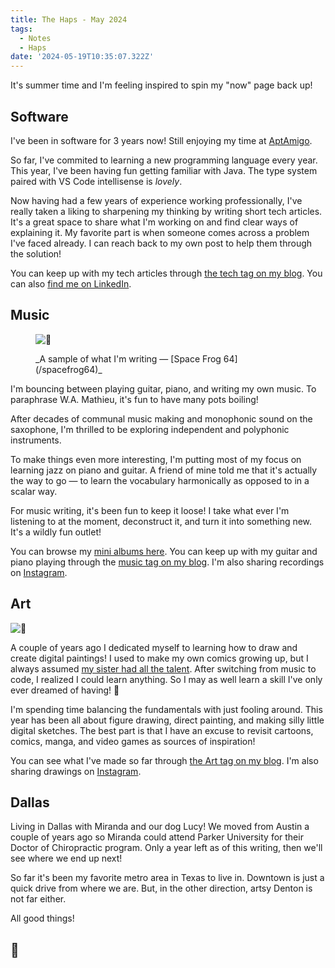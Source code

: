 ```yaml
---
title: The Haps - May 2024
tags:
  - Notes
  - Haps
date: '2024-05-19T10:35:07.322Z'
---
```


It's summer time and I'm feeling inspired to spin my "now" page back up!

## Software

I've been in software for 3 years now! Still enjoying my time at [AptAmigo](https://www.aptamigo.com). 

So far, I've commited to learning a new programming language every year. This year, I've been having fun getting familiar with Java. The type system paired with VS Code intellisense is _lovely_.

Now having had a few years of experience working professionally, I've really taken a liking to sharpening my thinking by writing short tech articles. It's a great space to share what I'm working on and find clear ways of explaining it. My favorite part is when someone comes across a problem I've faced already. I can reach back to my own post to help them through the solution!

You can keep up with my tech articles through [the tech tag on my blog](blog/tech). You can also [find me on LinkedIn](https://www.linkedin.com/in/chrisdpadilla/).

## Music

<figure>

![🐸](https://res.cloudinary.com/cpadilla/image/upload/v1696876707/chrisdpadilla/albums/Space_Frog_64_Cover_ybls1p.jpg)

<figcaption>_A sample of what I'm writing — [Space Frog 64](/spacefrog64)_</figcaption>

</figure>

I'm bouncing between playing guitar, piano, and writing my own music. To paraphrase W.A. Mathieu, it's fun to have many pots boiling! 

After decades of communal music making and monophonic sound on the saxophone, I'm thrilled to be exploring independent and polyphonic instruments. 

To make things even more interesting, I'm putting most of my focus on learning jazz on piano and guitar. A friend of mine told me that it's actually the way to go — to learn the vocabulary harmonically as opposed to in a scalar way.

For music writing, it's been fun to keep it loose! I take what ever I'm listening to at the moment, deconstruct it, and turn it into something new. It's a wildly fun outlet!

You can browse my [mini albums here](/music). You can keep up with my guitar and piano playing through the [music tag on my blog](/blog/music). I'm also sharing recordings on [Instagram](https://www.instagram.com/c.d.padilla/).

## Art

![🐶](https://res.cloudinary.com/cpadilla/image/upload/v1709928009/chrisdpadilla/blog/art/xfucx6ersmigetuq4x7m.jpg)

A couple of years ago I dedicated myself to learning how to draw and create digital paintings! I used to make my own comics growing up, but I always assumed [my sister had all the talent](https://www.jennpadilla.com/). After switching from music to code, I realized I could learn anything. So I may as well learn a skill I've only ever dreamed of having! 🙂

I'm spending time balancing the fundamentals with just fooling around. This year has been all about figure drawing, direct painting, and making silly little digital sketches. The best part is that I have an excuse to revisit cartoons, comics, manga, and video games as sources of inspiration! 

You can see what I've made so far through [the Art tag on my blog](/blog/art). I'm also sharing drawings on [Instagram](https://www.instagram.com/c.d.padilla/).


## Dallas

Living in Dallas with Miranda and our dog Lucy! We moved from Austin a couple of years ago so Miranda could attend Parker University for their Doctor of Chiropractic program. Only a year left as of this writing, then we'll see where we end up next!

So far it's been my favorite metro area in Texas to live in. Downtown is just a quick drive from where we are. But, in the other direction, artsy Denton is not far either. 

All good things!

## 👋
